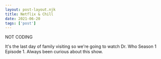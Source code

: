 ```yaml
---
layout: post-layout.njk
title: Netflix & Chill
date: 2021-06-20
tags: ['post']
---
```

<!-- Excerpt Start -->
NOT CODING
<!-- Excerpt End -->

It's the last day of family visiting so we're going to watch Dr. Who Season 1 Episode 1. Always been curious about this show.
